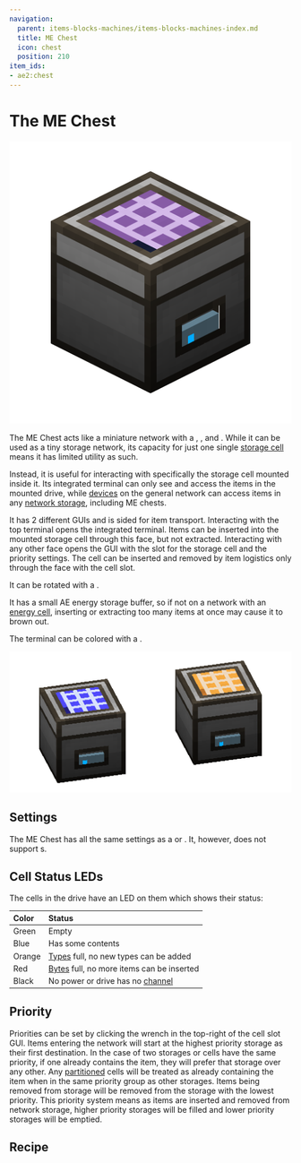 ```yaml
---
navigation:
  parent: items-blocks-machines/items-blocks-machines-index.md
  title: ME Chest
  icon: chest
  position: 210
item_ids:
- ae2:chest
---
```


# The ME Chest

![A Drive](../assets/blocks/chest.png)

The ME Chest acts like a miniature network with a <ItemLink id="terminal" />, <ItemLink id="drive" />, and <ItemLink id="energy_acceptor" />.
While it can be used as a tiny storage network, its capacity for just one single [storage cell](../items-blocks-machines/storage_cells.md)
means it has limited utility as such.

Instead, it is useful for interacting with specifically the storage cell mounted inside it. Its integrated terminal can only see and access
the items in the mounted drive, while [devices](../ae2-mechanics/devices.md) on the general network can access items in any [network storage](../ae2-mechanics/import-export-storage.md),
including ME chests.

It has 2 different GUIs and is sided for item transport. Interacting with the top terminal opens the integrated terminal. Items can be inserted into
the mounted storage cell through this face, but not extracted. Interacting with any other face opens the GUI with the slot for the storage cell
and the priority settings. The cell can be inserted and removed by item logistics only through the face with the cell slot.

It can be rotated with a <ItemLink id="certus_quartz_wrench" />.

It has a small AE energy storage buffer, so if not on a network with an [energy cell](../items-blocks-machines/energy_cells.md),
inserting or extracting too many items at once may cause it to brown out.

The terminal can be colored with a <ItemLink id="color_applicator" />.

![Colors](../assets/assemblies/chest_color.png)

## Settings

The ME Chest has all the same settings as a <ItemLink id="terminal" /> or <ItemLink id="crafting_terminal" />.
It, however, does not support <ItemLink id="view_cell" />s.

## Cell Status LEDs

The cells in the drive have an LED on them which shows their status:

| Color  | Status                                                                           |
| :----- | :------------------------------------------------------------------------------- |
| Green  | Empty                                                                            |
| Blue   | Has some contents                                                                |
| Orange | [Types](../ae2-mechanics/bytes-and-types.md) full, no new types can be added     |
| Red    | [Bytes](../ae2-mechanics/bytes-and-types.md) full, no more items can be inserted |
| Black  | No power or drive has no [channel](../ae2-mechanics/channels.md)                 |

## Priority

Priorities can be set by clicking the wrench in the top-right of the cell slot GUI.
Items entering the network will start at the highest priority storage as
their first destination. In the case of two storages or cells have the same priority,
if one already contains the item, they will prefer that storage over any
other. Any [partitioned](cell_workbench.md) cells will be treated as already containing the item
when in the same priority group as other storages. Items being removed from storage will
be removed from the storage with the lowest priority. This priority system means as items are inserted and removed
from network storage, higher priority storages will be filled and lower priority storages will be emptied.

## Recipe

<RecipeFor id="chest" />
